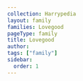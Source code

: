 ```yaml
---
collection: Harrypedia
layout: family
families: Lovegood
pageType: family
title: Lovegood
author:
tags: ["family"]
sidebar:
  order: 1
---
```

